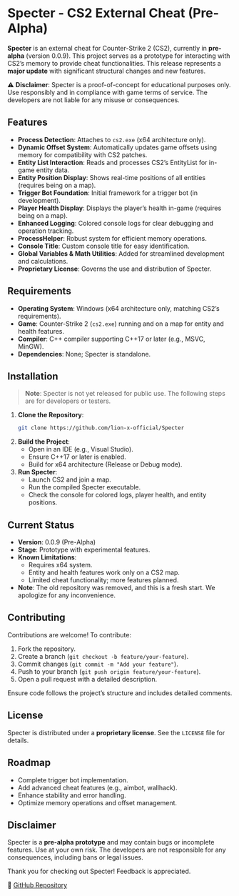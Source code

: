 ﻿# Specter - CS2 External Cheat (Pre-Alpha)

**Specter** is an external cheat for Counter-Strike 2 (CS2), currently in **pre-alpha** (version 0.0.9). This project serves as a prototype for interacting with CS2’s memory to provide cheat functionalities. This release represents a **major update** with significant structural changes and new features.

⚠️ **Disclaimer**: Specter is a proof-of-concept for educational purposes only. Use responsibly and in compliance with game terms of service. The developers are not liable for any misuse or consequences.

## Features
- **Process Detection**: Attaches to `cs2.exe` (x64 architecture only).  
- **Dynamic Offset System**: Automatically updates game offsets using memory for compatibility with CS2 patches.  
- **Entity List Interaction**: Reads and processes CS2’s EntityList for in-game entity data.  
- **Entity Position Display**: Shows real-time positions of all entities (requires being on a map).  
- **Trigger Bot Foundation**: Initial framework for a trigger bot (in development).  
- **Player Health Display**: Displays the player’s health in-game (requires being on a map).  
- **Enhanced Logging**: Colored console logs for clear debugging and operation tracking.  
- **ProcessHelper**: Robust system for efficient memory operations.  
- **Console Title**: Custom console title for easy identification.  
- **Global Variables & Math Utilities**: Added for streamlined development and calculations.  
- **Proprietary License**: Governs the use and distribution of Specter.

## Requirements
- **Operating System**: Windows (x64 architecture only, matching CS2’s requirements).  
- **Game**: Counter-Strike 2 (`cs2.exe`) running and on a map for entity and health features.  
- **Compiler**: C++ compiler supporting C++17 or later (e.g., MSVC, MinGW).  
- **Dependencies**: None; Specter is standalone.

## Installation
> **Note**: Specter is not yet released for public use. The following steps are for developers or testers.

1. **Clone the Repository**:  
   ```bash
   git clone https://github.com/lion-x-official/Specter
   ```
2. **Build the Project**:  
   - Open in an IDE (e.g., Visual Studio).  
   - Ensure C++17 or later is enabled.  
   - Build for x64 architecture (Release or Debug mode).  
3. **Run Specter**:  
   - Launch CS2 and join a map.  
   - Run the compiled Specter executable.  
   - Check the console for colored logs, player health, and entity positions.

## Current Status
- **Version**: 0.0.9 (Pre-Alpha)  
- **Stage**: Prototype with experimental features.  
- **Known Limitations**:  
  - Requires x64 system.  
  - Entity and health features work only on a CS2 map.  
  - Limited cheat functionality; more features planned.  
- **Note**: The old repository was removed, and this is a fresh start. We apologize for any inconvenience.

## Contributing
Contributions are welcome! To contribute:  
1. Fork the repository.  
2. Create a branch (`git checkout -b feature/your-feature`).  
3. Commit changes (`git commit -m "Add your feature"`).  
4. Push to your branch (`git push origin feature/your-feature`).  
5. Open a pull request with a detailed description.  

Ensure code follows the project’s structure and includes detailed comments.

## License
Specter is distributed under a **proprietary license**. See the `LICENSE` file for details.

## Roadmap
- Complete trigger bot implementation.  
- Add advanced cheat features (e.g., aimbot, wallhack).  
- Enhance stability and error handling.  
- Optimize memory operations and offset management.

## Disclaimer
Specter is a **pre-alpha prototype** and may contain bugs or incomplete features. Use at your own risk. The developers are not responsible for any consequences, including bans or legal issues.

Thank you for checking out Specter! Feedback is appreciated.  

🔗 [GitHub Repository](https://github.com/lion-x-official/Specter)